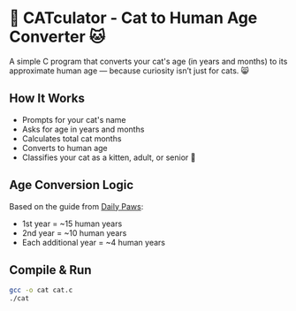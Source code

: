 # 🐾 CATculator - Cat to Human Age Converter 🐱

A simple C program that converts your cat's age (in years and months) to its approximate human age — because curiosity isn’t just for cats. 😸

## How It Works
- Prompts for your cat's name 
- Asks for age in years and months 
- Calculates total cat months 
- Converts to human age 
- Classifies your cat as a kitten, adult, or senior 🎯

## Age Conversion Logic
Based on the guide from [Daily Paws](https://www.dailypaws.com/cats-kittens/health-care/cat-age-in-human-years):

- 1st year = ~15 human years  
- 2nd year = ~10 human years  
- Each additional year = ~4 human years

## Compile & Run

```bash
gcc -o cat cat.c
./cat
